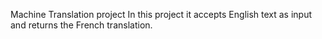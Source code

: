 Machine Translation project 
In this project it accepts English text as input and returns the French translation.
